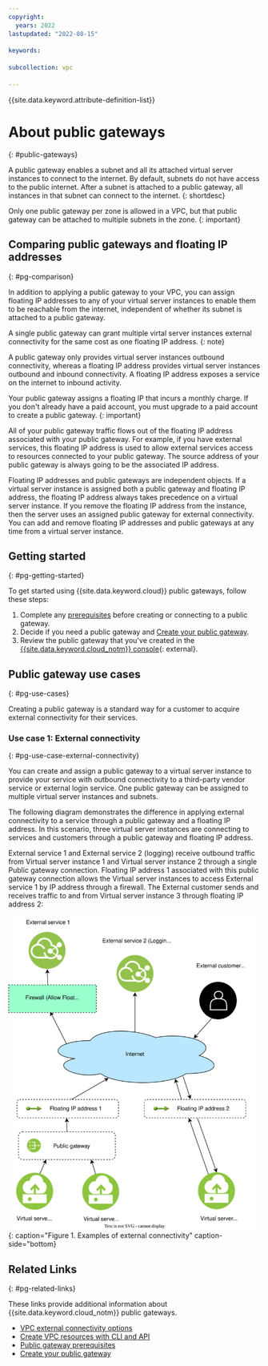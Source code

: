 ```yaml
---
copyright:
  years: 2022
lastupdated: "2022-08-15"

keywords: 

subcollection: vpc
 
---
```


{{site.data.keyword.attribute-definition-list}}

# About public gateways
{: #public-gateways}

A public gateway enables a subnet and all its attached virtual server instances to connect to the internet. By default, subnets do not have access to the public internet. After a subnet is attached to a public gateway, all instances in that subnet can connect to the internet. 
{: shortdesc}

Only one public gateway per zone is allowed in a VPC, but that public gateway can be attached to multiple subnets in the zone. 
{: important}

## Comparing public gateways and floating IP addresses 
{: #pg-comparison}

In addition to applying a public gateway to your VPC, you can assign floating IP addresses to any of your virtual server instances to enable them to be reachable from the internet, independent of whether its subnet is attached to a public gateway.

A single public gateway can grant multiple virtal server instances external connectivity for the same cost as one floating IP address.
{: note} 

A public gateway only provides virtual server instances outbound connectivity, whereas a floating IP address provides virtual server instances outbound and inbound connectivity. A floating IP address exposes a service on the internet to inbound activity.  

 Your public gateway assigns a floating IP that incurs a monthly charge. If you don't already have a paid account, you must upgrade to a paid account to create a public gateway. 
 {: important}

All of your public gateway traffic flows out of the floating IP address associated with your public gateway. For example, if you have external services, this floating IP address is used to allow external services access to resources connected to your public gateway. The source address of your public gateway is always going to be the associated IP address. 

Floating IP addresses and public gateways are independent objects. If a virtual server instance is assigned both a public gateway and floating IP address, the floating IP address always takes precedence on a virtual server instance. If you remove the floating IP address from the instance, then the server uses an assigned public gateway for external connectivity. You can add and remove floating IP addresses and public gateways at any time from a virtual server instance. 

## Getting started
{: #pg-getting-started}

To get started using {{site.data.keyword.cloud}} public gateways, follow these steps:

1. Complete any [prerequisites](/docs/vpc?topic=vpc-create-public-gateways&interface=ui#pg-before-you-begin) before creating or connecting to a public gateway.
1. Decide if you need a public gateway and [Create your public gateway](/docs/vpc?topic=vpc-create-public-gateways&interface=ui#pg-creating-api). 
1. Review the public gateway that you've created in the [{{site.data.keyword.cloud_notm}} console](https://cloud.ibm.com){: external}.

## Public gateway use cases 
{: #pg-use-cases}

Creating a public gateway is a standard way for a customer to acquire external connectivity for their services. 

### Use case 1: External connectivity
{: #pg-use-case-external-connectivity}

You can create and assign a public gateway to a virtual server instance to provide your service with outbound connectivity to a third-party vendor service or external login service. One public gateway can be assigned to multiple virtual server instances and subnets. 

The following diagram demonstrates the difference in applying external connectivity to a service through a public gateway and a floating IP address. In this scenario, three virtual server instances are connecting to services and customers through a public gateway and floating IP address.

External service 1 and External service 2 (logging) receive outbound traffic from Virtual server instance 1 and Virtual server instance 2 through a single Public gateway connection. Floating IP address 1 associated with this public gateway connection allows the Virtual server instances to access External service 1 by IP address through a firewall. The External customer sends and receives traffic to and from Virtual server instance 3 through floating IP address 2:

 ![Examples of external connectivity](./images/public-gateway.svg "Examples of external connectivity"){: caption="Figure 1. Examples of external connectivity" caption-side="bottom}

## Related Links 
{: #pg-related-links}

These links provide additional information about {{site.data.keyword.cloud_notm}} public gateways.

* [VPC external connectivity options](/docs/vpc?topic=vpc-about-networking-for-vpc#public-gateway-for-external-connectivity)
* [Create VPC resources with CLI and API](/docs/vpc?topic=vpc-creating-vpc-resources-with-cli-and-api&interface=cli)
* [Public gateway prerequisites](/docs/vpc?topic=vpc-create-public-gateways&interface=ui#pg-before-you-begin)
* [Create your public gateway](/docs/vpc?topic=vpc-create-public-gateways&interface=ui#pg-creating-api)

